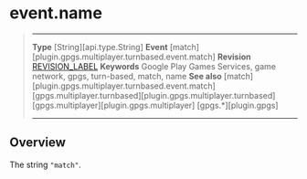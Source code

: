 # event.name

> --------------------- ------------------------------------------------------------------------------------------
> __Type__              [String][api.type.String]
> __Event__             [match][plugin.gpgs.multiplayer.turnbased.event.match]
> __Revision__          [REVISION_LABEL](REVISION_URL)
> __Keywords__          Google Play Games Services, game network, gpgs, turn-based, match, name
> __See also__          [match][plugin.gpgs.multiplayer.turnbased.event.match]
>						[gpgs.multiplayer.turnbased][plugin.gpgs.multiplayer.turnbased]
>						[gpgs.multiplayer][plugin.gpgs.multiplayer]
>                       [gpgs.*][plugin.gpgs]
> --------------------- ------------------------------------------------------------------------------------------

## Overview

The string `"match"`.